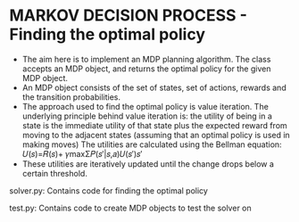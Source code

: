 # MARKOV DECISION PROCESS - Finding the optimal policy

* The aim here is to implement an MDP planning algorithm. The class accepts an MDP object, and returns the optimal policy for the given MDP object.
* An MDP object consists of the set of states, set of actions, rewards and the transition probabilities.
* The approach used to find the optimal policy is value iteration. The underlying principle behind value iteration is: the utility of being in a state is the immediate utility of that state plus the expected reward from moving to the adjacent states (assuming that an optimal policy is used in making moves) The utilities are calculated using the Bellman equation: 𝑈(𝑠)=𝑅(𝑠)+ 𝛾maxΣ𝑃(𝑠′|𝑠,𝑎)𝑈(𝑠′)𝑠′
* These utilities are iteratively updated until the change drops below a certain threshold.

solver.py: Contains code for finding the optimal policy

test.py: Contains code to create MDP objects to test the solver on